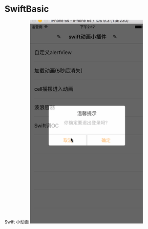 # SwiftBasic  
  Swift 小动画
![image](https://github.com/iMeiq/SwiftBasic/raw/master/SwiftBasic/images/screenshots/swiftAnimations.gif)
